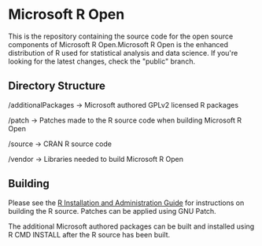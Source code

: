 Microsoft R Open
================

This is the repository containing the source code for the open source components of Microsoft R Open.Microsoft R Open is the enhanced distribution of R used for statistical analysis and data science. If you're looking for the latest changes, check the "public" branch.


Directory Structure
-------------------

/additionalPackages -> Microsoft authored GPLv2 licensed R packages

/patch              -> Patches made to the R source code when building Microsoft R Open

/source             -> CRAN R source code

/vendor             -> Libraries needed to build Microsoft R Open



Building
--------

Please see the [R Installation and Administration Guide](https://cran.r-project.org/doc/manuals/r-release/R-admin.html) for instructions on building the R source. Patches can be applied using GNU Patch.

The additional Microsoft authored packages can be built and installed using R CMD INSTALL after the R source has been built.
